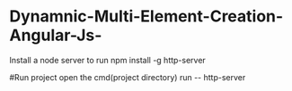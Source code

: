 # Dynamnic-Multi-Element-Creation-Angular-Js-

Install a node server to run
npm install -g http-server 

#Run project
open the cmd(project directory)
run -- http-server